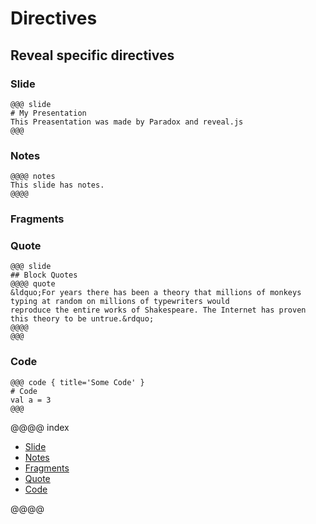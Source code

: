# Directives

## Reveal specific directives

### Slide
```
@@@ slide
# My Presentation
This Preasentation was made by Paradox and reveal.js
@@@
```
### Notes
```
@@@@ notes
This slide has notes.
@@@@
```
### Fragments

### Quote
```
@@@ slide
## Block Quotes
@@@@ quote
&ldquo;For years there has been a theory that millions of monkeys typing at random on millions of typewriters would
reproduce the entire works of Shakespeare. The Internet has proven this theory to be untrue.&rdquo;
@@@@
@@@
```
### Code

```
@@@ code { title='Some Code' }
# Code 
val a = 3
@@@
```

@@@@ index

 - [Slide](slide.md)
 - [Notes](notes.md)
 - [Fragments](fragments.md)
 - [Quote](quote.md)
 - [Code](code.md)


@@@@
